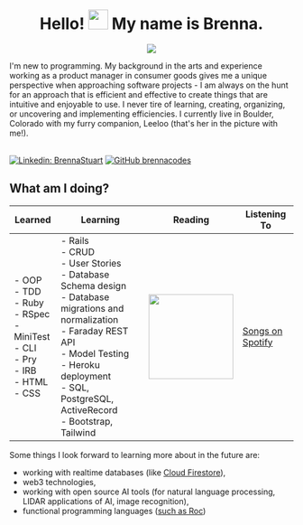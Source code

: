 <h1 align="center">Hello! <img src="https://media.giphy.com/media/hvRJCLFzcasrR4ia7z/giphy.gif" width="35"> My name is Brenna.</h1>
<p align="center">
  <a href="https://github.com/DenverCoder1/readme-typing-svg"><img src="https://readme-typing-svg.herokuapp.com?lines=Back+End+Software+Engineering+Student;Product+Manager;Code-warrior+(6kyu+on+Codewars);Refactoring+Superfan;Lover+of+Nature;Lifelong+Learner;&center=true&width=500&height=50"></a>
</p>
I'm new to programming. My background in the arts and experience working as a product manager in consumer goods gives me a unique perspective when approaching software projects - I am always on the hunt for an approach that is efficient and effective to create things that are intuitive and enjoyable to use. I never tire of learning, creating, organizing, or uncovering and implementing efficiencies. I currently live in Boulder, Colorado with my furry companion, Leeloo (that's her in the picture with me!). 
<br>
<br>

[![Linkedin: BrennaStuart](https://img.shields.io/badge/-brennastuart-blue?style=flat-square&logo=Linkedin&logoColor=white&link=https://www.linkedin.com/in/brennastuart/)](https://www.linkedin.com/in/brennastuart/)
[![GitHub brennacodes](https://img.shields.io/github/followers/brennacodes?label=follow&style=social)](https://github.com/brennacodes)

## **What am I doing?**

| Learned     | Learning    | Reading      | Listening To |
| ----------- | ----------- | ------------ | ------------ |
| - OOP <br>- TDD <br>- Ruby <br>- RSpec <br>- MiniTest <br>- CLI <br>- Pry <br>- IRB <br>- HTML <br>- CSS   | - Rails <br>- CRUD <br>- User Stories <br>- Database Schema design <br>- Database migrations and normalization <br>- Faraday REST API <br>- Model Testing <br>- Heroku deployment <br>- SQL, PostgreSQL, ActiveRecord <br>- Bootstrap, Tailwind | [<img src="https://images-na.ssl-images-amazon.com/images/I/91lShUTLMCL.jpg" width=150/>](https://www.amazon.com/Upgrade-Novel-Blake-Crouch/dp/0593157532)       | [Songs on Spotify](https://open.spotify.com/playlist/2cFnWQZQZjHyUHSUEXkUzU?si=33ade52d316b4b68) |


Some things I look forward to learning more about in the future are:
- working with realtime databases (like [Cloud Firestore](https://firebase.google.com/docs/firestore)),
- web3 technologies, 
- working with open source AI tools (for natural language processing, LIDAR applications of AI, image recognition),
- functional programming languages ([such as Roc](https://www.roc-lang.org/))

<!--
**brennacodes/brennacodes** is a ✨ _special_ ✨ repository because its `README.md` (this file) appears on your GitHub profile.

Here are some ideas to get you started:

- 🔭 I’m currently working on ...
- 🌱 I’m currently learning ...
- 👯 I’m looking to collaborate on ...
- 🤔 I’m looking for help with ...
- 💬 Ask me about ...
- 📫 How to reach me: ...
- 😄 Pronouns: ...
- ⚡ Fun fact: ...
-->
